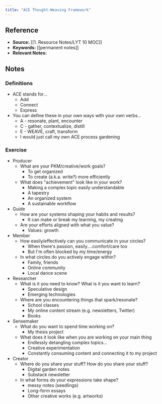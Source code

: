 ```yaml
---
title: "ACE Thought-Weaving Framework"
---
```

## Reference
- **Source:** [[1. Resource Notes/LYT 10 MOC]]
- **Keywords:** [[permanent notes]]
- **Relevant Notes:** 
## Notes
### Definitions
- ACE stands for...
	- Add
	- Connect
	- Express
- You can define these in your own ways with your own verbs...
	- A - resonate, plant, encounter
	- C - gather, contextualize, distill
	- E - WEAVE, craft, transform
	- I would just call my own ACE process gardening

### Exercise
- Producer
	- What are your PKM/creative/work goals?
		- To get organized
		- To create (a.k.a. write?) more efficiently
	- What does "achievement" look like in your work?
		- Making a complex topic easily understandable
		- A tapestry
		- An organized system
		- A sustainable workflow
- Guide
	- How are your systems shaping your habits and results?
		- It can make or break my learning, my creating
	- Are your efforts aligned with what you value?
		- Values: growth
- Member
	- How easily/effectively can you communicate in your circles?
		- When there's passion, easily....comfort/care too
		- But I'm often blocked by my time/energy
	- In what circles do you actively engage within?
		- Family, friends
		- Online community
		- Local dance scene
- Researcher
	- What is it you need to know? What is it you want to learn?
		- Speculative design
		- Emerging technologies
	- Where are you encountering things that spark/resonate?
		- School classes
		- My online content stream (e.g. newsletters, Twitter)
		- Books
- Sensemaker
	- What do you want to spend time working on?
		- My thesis project
	- What does it look like when you are working on your main thing
		- Endlessly detangling complex topics...
		- Creative experimentation
		- Constantly consuming content and connecting it to my project
- Creator
	- Where do you share your stuff? How do you share your stuff?
		- Digital garden notes
		- Substack newsletter
	- In what forms do your expressions take shape?
		- messy notes (seedlings)
		- Long-form essays 
		- Other creative works (e.g. artworks)